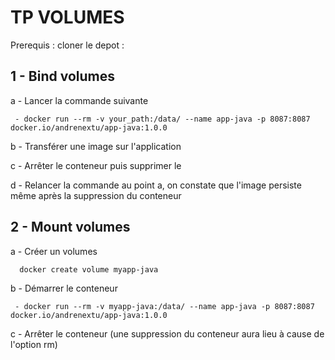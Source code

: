 # TP VOLUMES


Prerequis : cloner le depot : 

## 1 - Bind volumes

 a - Lancer la commande suivante 

 ```
  - docker run --rm -v your_path:/data/ --name app-java -p 8087:8087 docker.io/andrenextu/app-java:1.0.0

 ```

 b - Transférer une image sur l'application


 c - Arrêter le conteneur puis supprimer le 

 d - Relancer la commande au point a, on constate que l'image persiste même après la suppression du conteneur


 ## 2 - Mount volumes

 a - Créer un volumes

 ```
   docker create volume myapp-java
 ```

 b - Démarrer le conteneur

 ```
  - docker run --rm -v myapp-java:/data/ --name app-java -p 8087:8087 docker.io/andrenextu/app-java:1.0.0 
 ```

 c - Arrêter le conteneur (une suppression du conteneur aura lieu à cause de l'option rm)